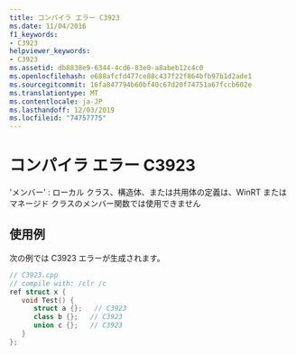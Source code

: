 ```yaml
---
title: コンパイラ エラー C3923
ms.date: 11/04/2016
f1_keywords:
- C3923
helpviewer_keywords:
- C3923
ms.assetid: db8838e9-6344-4cd6-83e0-a8abeb12c4c0
ms.openlocfilehash: e688afcfd477ce88c437f22f864bfb97b1d2ade1
ms.sourcegitcommit: 16fa847794b60bf40c67d20f74751a67fccb602e
ms.translationtype: MT
ms.contentlocale: ja-JP
ms.lasthandoff: 12/03/2019
ms.locfileid: "74757775"
---
```

# <a name="compiler-error-c3923"></a>コンパイラ エラー C3923

'メンバー' : ローカル クラス、構造体、または共用体の定義は、WinRT またはマネージド クラスのメンバー関数では使用できません

## <a name="example"></a>使用例

次の例では C3923 エラーが生成されます。

```cpp
// C3923.cpp
// compile with: /clr /c
ref struct x {
   void Test() {
      struct a {};   // C3923
      class b {};   // C3923
      union c {};   // C3923
   }
};
```
